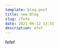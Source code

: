 ```yaml
---
template: blog-post
title: new Blog
slug: /fefe
date: 2021-06-12 13:55
description: efef
---
```

fefef